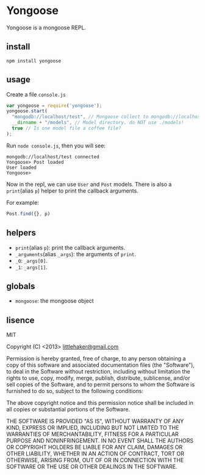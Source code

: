 # Yongoose

Yongoose is a mongoose REPL.

## install

```
npm install yongoose
```

## usage

Create a file `console.js`

```js
var yongoose = require('yongoose');
yongoose.start(
  "mongodb://localhost/test", // Mongoose collect to mongodb://localhost/test 
  __dirname + "/models", // Model directory. do NOT use ./models!
  true // Is one model file a coffee file?
);
```

Run `node console.js`, then you will see:

```
mongodb://localhost/test connected
Yongoose> Post loaded
User loaded
Yongoose> 
```

Now in the repl, we can use `User` and `Post` models. There is also a `print`(alias `p`) helper to print the callback arguments.

For example:

```js
Post.find({}, p)
```

## helpers
- `print`(alias `p`): print the callback arguments.
- `_arguments`(alias `_args`): the arguments of `print`.
- `_0`: `_args[0]`.
- `_1`: `_args[1]`.

## globals
- `mongoose`: the mongoose object


## lisence

MIT

Copyright (C) <2013> <littlehaker@gmail.com>

Permission is hereby granted, free of charge, to any person obtaining a copy of this software and associated documentation files (the "Software"), to deal in the Software without restriction, including without limitation the rights to use, copy, modify, merge, publish, distribute, sublicense, and/or sell copies of the Software, and to permit persons to whom the Software is furnished to do so, subject to the following conditions:

The above copyright notice and this permission notice shall be included in all copies or substantial portions of the Software.

THE SOFTWARE IS PROVIDED "AS IS", WITHOUT WARRANTY OF ANY KIND, EXPRESS OR IMPLIED, INCLUDING BUT NOT LIMITED TO THE WARRANTIES OF MERCHANTABILITY, FITNESS FOR A PARTICULAR PURPOSE AND NONINFRINGEMENT. IN NO EVENT SHALL THE AUTHORS OR COPYRIGHT HOLDERS BE LIABLE FOR ANY CLAIM, DAMAGES OR OTHER LIABILITY, WHETHER IN AN ACTION OF CONTRACT, TORT OR OTHERWISE, ARISING FROM, OUT OF OR IN CONNECTION WITH THE SOFTWARE OR THE USE OR OTHER DEALINGS IN THE SOFTWARE.
